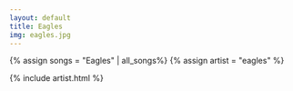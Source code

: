 ```yaml
---
layout: default
title: Eagles
img: eagles.jpg
---
```

{% assign songs = "Eagles" | all_songs%}
{% assign artist = "eagles" %}

{% include artist.html %}


